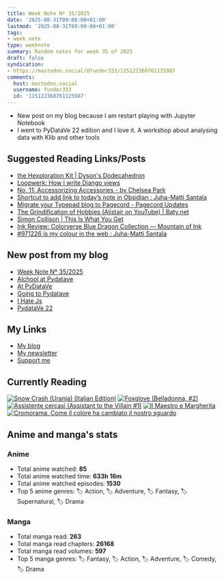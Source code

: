 ```yaml
---
title: Week Note Nº 35/2025
date: '2025-08-31T09:00:00+01:00'
lastmod: '2025-08-31T09:00:00+01:00'
tags:
- week note
type: weeknote
summary: Random notes for week 35 of 2025
draft: false
syndication:
- https://mastodon.social/@fundor333/115122360761125987
comments:
  host: mastodon.social
  username: fundor333
  id: '115122360761125987'
---
```


- New post on my blog because I am restart playing with Jupyter Notebook
- I went to PyDataVe 22 edition and I love it. A workshop about analysing data with Klib and other tools

## Suggested Reading Links/Posts
- [the Hexploration Kit | Dyson's Dodecahedron](https://dysonlogos.blog/2025/08/31/the-hexploration-kit/?utm_source=fundor333.com)
- [Loopwerk: How I write Django views](https://www.loopwerk.io/articles/2025/django-views/?utm_source=fundor333.com)
- [No. 11: Accessorizing Accessories - by Chelsea Park](https://wordsinthemargins.substack.com/p/no-11-accessorizing-accessories?utm_source=fundor333.com)
- [Shortcut to add link to today’s note in Obsidian : Juha-Matti Santala](https://hamatti.org/posts/shortcut-to-add-link-to-todays-note-in-obsidian/?utm_source=fundor333.com)
- [Migrate your Typepad blog to Pagecord - Pagecord Updates](https://blog.pagecord.com/migrate-your-typepad-blog-to-pagecord?utm_source=fundor333.com)
- [The Grindification of Hobbies (Alistair on YouTube) | Baty.net](https://baty.net/posts/2025/08/the-grindification-of-hobbies-alistair-on-you-tube/?utm_source=fundor333.com)
- [Simon Collison | This Is What You Get](https://colly.com/journal/this-is-what-you-get?utm_source=fundor333.com)
- [Ink Review: Colorverse Blue Dragon Collection — Mountain of Ink](https://mountainofink.com/blog/colorverse-blue-dragon?utm_source=fundor333.com)
- [#971226 is my colour in the web : Juha-Matti Santala](https://hamatti.org/posts/971226-is-my-colour-in-the-web/?utm_source=fundor333.com)
## New post from my blog
- [Week Note Nº 35/2025](https://fundor333.com/weeknotes/2025/35/?utm_source=fundor333.com)
- [Alchool at Pydatave](https://fundor333.com/micro/2025/08/alchool-at-pydatave/?utm_source=fundor333.com)
- [At PyDataVe](https://fundor333.com/micro/2025/08/at-pydatave/?utm_source=fundor333.com)
- [Going to Pydatave](https://fundor333.com/micro/2025/08/going-to-pydatave/?utm_source=fundor333.com)
- [I Hate Js](https://fundor333.com/micro/2025/08/i-hate-js-/?utm_source=fundor333.com)
- [PydataVe 22](https://fundor333.com/micro/2025/08/pydata-venezia-2025/?utm_source=fundor333.com)

## My Links
- [My blog](https://www.fundor333.com)
- [My newsletter](https://newsletter.digitaltearoom.com)
- [Support me](https://ko-fi.com/fundor333)

## Currently Reading
[![Snow Crash (Urania) (Italian Edition)](https://i.gr-assets.com/images/S/compressed.photo.goodreads.com/books/1718899658l/209061970._SX98_.jpg)](https://www.goodreads.com/review/show/7829844133?utm_medium=api&utm_source=rss) [![Foxglove (Belladonna, #2)](https://i.gr-assets.com/images/S/compressed.photo.goodreads.com/books/1677904559l/74891101._SX98_.jpg)](https://www.goodreads.com/review/show/7800324980?utm_medium=api&utm_source=rss) [![Assistente cercasi (Assistant to the Villain #1)](https://i.gr-assets.com/images/S/compressed.photo.goodreads.com/books/1712603576l/211060482._SX98_.jpg)](https://www.goodreads.com/review/show/7698115029?utm_medium=api&utm_source=rss) [![Il Maestro e Margherita](https://i.gr-assets.com/images/S/compressed.photo.goodreads.com/books/1449182290l/28095021._SX98_.jpg)](https://www.goodreads.com/review/show/7613476820?utm_medium=api&utm_source=rss) [![Cromorama. Come il colore ha cambiato il nostro sguardo](https://i.gr-assets.com/images/S/compressed.photo.goodreads.com/books/1505808761l/36266532._SX98_.jpg)](https://www.goodreads.com/review/show/5993206761?utm_medium=api&utm_source=rss) 

## Anime and manga's stats

### **Anime**
- Total anime watched: **85**
- Total anime watched time: **633h 16m**
- Total anime watched episodes: **1530**
- Top 5 anime genres: 🏷️ Action, 🏷️ Adventure, 🏷️ Fantasy, 🏷️ Supernatural, 🏷️ Drama

### **Manga**
- Total manga read: **263**
- Total manga read chapters: **26168**
- Total manga read volumes: **597**
- Top 5 manga genres: 🏷️ Fantasy, 🏷️ Action, 🏷️ Adventure, 🏷️ Comedy, 🏷️ Drama
